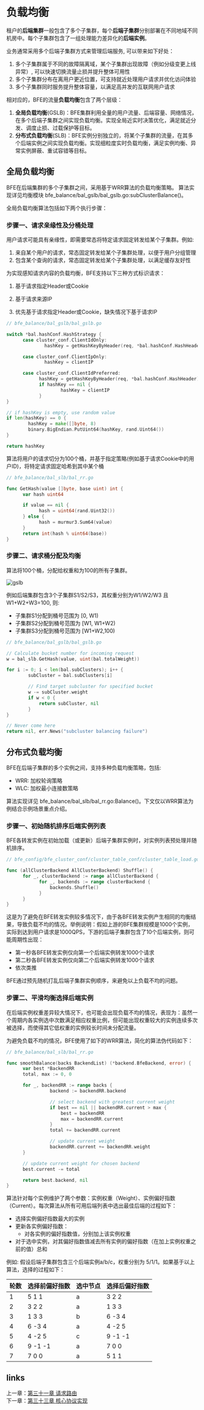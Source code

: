 # 负载均衡

租户的**后端集群**一般包含了多个子集群，每个**后端子集群**分别部署在不同地域不同机房中。每个子集群包含了一组处理能力差异化的**后端实例**。

业务通常采用多个后端子集群方式来管理后端服务, 可以带来如下好处：

1. 多个子集群属于不同的故障隔离域，某个子集群出现故障（例如分级变更上线异常）, 可以快速切换流量止损并提升整体可用性
2. 多个子集群分布在离用户更近位置，可支持就近处理用户请求并优化访问体验
3. 多个子集群同时服务提升整体容量，以满足高并发的互联网用户请求

相对应的，BFE的流量**负载均衡**包含了两个层级：
1. **全局负载均衡**(GSLB)：BFE集群利用全量的用户流量、后端容量、网络情况，在多个后端子集群之间实现负载均衡。实现全局近实时决策优化，满足就近分发、调度止损、过载保护等目标。
2. **分布式负载均衡**(SLB)：BFE实例分别独立的，将某个子集群的流量，在其多个后端实例之间实现负载均衡。实现细粒度实时负载均衡，满足实例均衡、异常实例屏蔽、重试容错等目标。



## 全局负载均衡

BFE在后端集群的多个子集群之间，采用基于WRR算法的负载均衡策略。 算法实现详见均衡模块 bfe_balance/bal_gslb/bal_gslb.go:subClusterBalance()。

全局负载均衡算法包括如下两个执行步骤：

### 步骤一、请求亲缘性及分桶处理

用户请求可能具有亲缘性，即需要常态将特定请求固定转发给某个子集群。例如:
1. 来自某个用户的请求，常态固定转发给某个子集群处理，以便于用户分组管理
2. 包含某个查询的请求，常态固定转发给某个子集群处理，以满足缓存友好性

为实现感知请求内容的负载均衡，BFE支持以下三种方式标识请求：
1. 基于请求指定Header或Cookie

2. 基于请求来源IP
3. 优先基于请求指定Header或Cookie，缺失情况下基于请求IP

```go
// bfe_balance/bal_gslb/bal_gslb.go 

switch *bal.hashConf.HashStrategy {
	  case cluster_conf.ClientIdOnly:
			  hashKey = getHashKeyByHeader(req, *bal.hashConf.HashHeader)

	  case cluster_conf.ClientIpOnly:
			  hashKey = clientIP

	  case cluster_conf.ClientIdPreferred:
		  	hashKey = getHashKeyByHeader(req, *bal.hashConf.HashHeader)
		  	if hashKey == nil {
		  			hashKey = clientIP
		  	}
}

// if hashKey is empty, use random value
if len(hashKey) == 0 {
		hashKey = make([]byte, 8)
		binary.BigEndian.PutUint64(hashKey, rand.Uint64())
}

return hashKey
```



算法将用户的请求切分为100个桶，并基于指定策略(例如基于请求Cookie中的用户ID)，将特定请求固定哈希到其中某个桶

```go
// bfe_balance/bal_slb/bal_rr.go 

func GetHash(value []byte, base uint) int {
	  var hash uint64

	  if value == nil {
		    hash = uint64(rand.Uint32())
	  } else {
		    hash = murmur3.Sum64(value)
	  }
	  return int(hash % uint64(base))
}
```



### 步骤二、请求桶分配及均衡
算法将100个桶，分配给权重和为100的所有子集群。

![gslb](gslb.png)

例如后端集群包含3个子集群S1/S2/S3，其权重分别为W1/W2/W3 且 W1+W2+W3=100, 则:
- 子集群S1分配到桶号范围为 [0, W1)
- 子集群S2分配到桶号范围为 [W1, W1+W2)
- 子集群S3分配到桶号范围为 [W1+W2,100)


```go
// bfe_balance/bal_gslb/bal_gslb.go

// Calculate bucket number for incoming request
w = bal_slb.GetHash(value, uint(bal.totalWeight))

for i := 0; i < len(bal.subClusters); i++ {
		subCluster = bal.subClusters[i]

		// Find target subcluster for specified bucket
		w -= subCluster.weight
		if w < 0 {
		  	return subCluster, nil
		}
}

// Never come here
return nil, err.News("subcluster balancing failure") 
```

## 分布式负载均衡

BFE在后端子集群的多个实例之间，支持多种负载均衡策略，包括:
- WRR: 加权轮询策略
- WLC: 加权最小连接数策略

算法实现详见 bfe_balance/bal_slb/bal_rr.go:Balance()。下文仅以WRR算法为例结合示例场景重点介绍。

### 步骤一、初始随机排序后端实例列表

BFE各转发实例在初始加载（或更新）后端子集群实例时，对实例列表预处理并随机排序。

```go
// bfe_config/bfe_cluster_conf/cluster_table_conf/cluster_table_load.go

func (allClusterBackend AllClusterBackend) Shuffle() {
	  for _, clusterBackend := range allClusterBackend {
		    for _, backends := range clusterBackend {
		   	    backends.Shuffle()
		    }
	  }
}
```

这是为了避免在BFE转发实例较多情况下，由于各BFE转发实例产生相同的均衡结果，导致负载不均的情况。举例说明：假如上游的BFE集群规模是1000个实例，实际到达到用户请求是1000QPS，下游的后端子集群包含了10个后端实例，则可能周期性出现：

- 第一秒各BFE转发实例仅向第一个后端实例转发1000个请求
- 第二秒各BFE转发实例仅向第二个后端实例转发1000个请求
- 依次类推

BFE通过预先随机打乱后端子集群实例顺序，来避免以上负载不均的问题。

### 步骤二、平滑均衡选择后端实例

在后端实例权重差异较大情况下，也可能会出现负载不均的情况，表现为：虽然一个周期内各实例选中次数满足相应权重比例，但可能出现权重较大的实例连续多次被选择，而使得其它低权重的实例较长时间未分配流量。

为避免负载不均的情况，BFE使用了如下的WRR算法，简化的算法伪代码如下：

```go
// bfe_balance/bal_slb/bal_rr.go 

func smoothBalance(backs BackendList) (*backend.BfeBackend, error) {
	  var best *BackendRR
	  total, max := 0, 0

	  for _, backendRR := range backs {
				backend := backendRR.backend

				// select backend with greatest current weight
				if best == nil || backendRR.current > max {
		  			best = backendRR
				  	max = backendRR.current
				}
				total += backendRR.current

				// update current weight
				backendRR.current += backendRR.weight
	  }

	  // update current weight for chosen backend
	  best.current -= total

	  return best.backend, nil
}
```

算法针对每个实例维护了两个参数：实例权重（Weight）、实例偏好指数（Current）。每次算法从所有可用后端列表中选出最佳后端的过程如下：

- 选择实例偏好指数最大的实例
- 更新各实例偏好指数：
  - 对各实例的偏好指数值，分别加上该实例权重
- 对于选中实例，对其偏好指数值减去所有实例的偏好指数（在加上实例权重之前的值）总和

例如: 假设后端子集群包含三个后端实例a/b/c，权重分别为 5/1/1。如果基于以上算法，选择的过程如下：

| 轮数 | 选择前偏好指数 | 选中节点 | 选择后偏好指数 |
| ---- | -------------- | -------- | -------------- |
| 1    | 5  1  1        | a        | 3  2  2        |
| 2    | 3  2  2        | a        | 1  3  3        |
| 3    | 1  3  3        | b        | 6 -3  4        |
| 4    | 6 -3  4        | a        | 4 -2  5        |
| 5    | 4 -2  5        | c        | 9 -1 -1        |
| 6    | 9 -1 -1        | a        | 7  0  0        |
| 7    | 7  0  0        | a        | 5  1  1        |

## links
上一章：[第三十一章 请求路由](../../implementation/routing/routing.md)  
下一章：[第三十三章 核心协议实现](../../implementation/protocol/protocol.md)